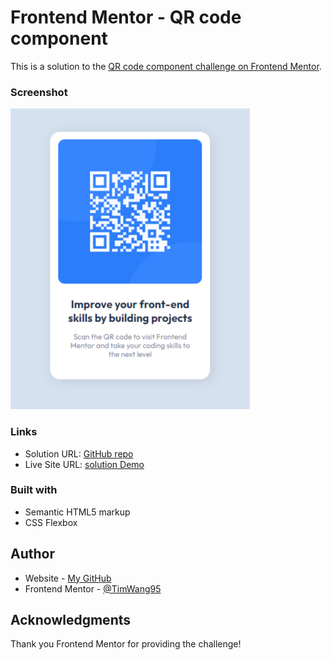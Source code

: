 # Frontend Mentor - QR code component 

This is a solution to the [QR code component challenge on Frontend Mentor](https://www.frontendmentor.io/challenges/qr-code-component-iux_sIO_H). 

### Screenshot

![screenshot](screemshot_1.png)

### Links

- Solution URL: [GitHub repo](https://github.com/TimWang95/frontend-mentor-solutions/tree/main/01-qr-code-component-main)
- Live Site URL: [solution Demo](https://TimWang95.github.io/frontend-mentor-solutions/01-qr-code-component-main/)

### Built with

- Semantic HTML5 markup
- CSS Flexbox

## Author

- Website - [My GitHub](https://github.com/TimWang95)
- Frontend Mentor - [@TimWang95](https://www.frontendmentor.io/profile/TimWang95)

## Acknowledgments

Thank you Frontend Mentor for providing the challenge!
